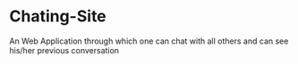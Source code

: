# Chating-Site
An Web Application through which one can chat with all others and can see his/her previous conversation

